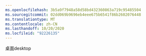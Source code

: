 ```yaml
---
ms.openlocfilehash: 3b5a9f7948a58d58bd432360863a719c95485504
ms.sourcegitcommit: 02dd069b9696eb4eee675b6541f86b2602076448
ms.translationtype: MT
ms.contentlocale: zh-CN
ms.lasthandoff: 10/20/2020
ms.locfileid: "92226135"
---
```

<span data-ttu-id="f8aa6-101">桌面</span><span class="sxs-lookup"><span data-stu-id="f8aa6-101">desktop</span></span>